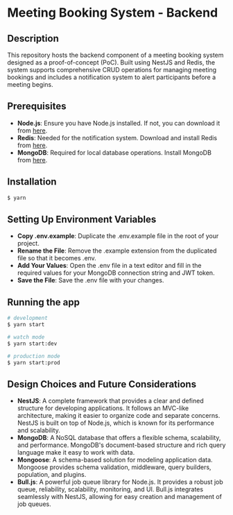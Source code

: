 # Meeting Booking System - Backend
## Description
This repository hosts the backend component of a meeting booking system designed as a proof-of-concept (PoC). Built using NestJS and Redis, the system supports comprehensive CRUD operations for managing meeting bookings and includes a notification system to alert participants before a meeting begins.

## Prerequisites
- **Node.js**: Ensure you have Node.js installed. If not, you can download it from [here](https://nodejs.org/en).
- **Redis**: Needed for the notification system. Download and install Redis from [here](https://redis.io/download/).
- **MongoDB**: Required for local database operations. Install MongoDB from [here](https://www.mongodb.com/try/download/community).

## Installation

```bash
$ yarn
```
## Setting Up Environment Variables
- **Copy .env.example**: Duplicate the .env.example file in the root of your project.
- **Rename the File**: Remove the .example extension from the duplicated file so that it becomes .env.
- **Add Your Values**: Open the .env file in a text editor and fill in the required values for your MongoDB connection string and JWT token.
- **Save the File**: Save the .env file with your changes.

## Running the app

```bash
# development
$ yarn start

# watch mode
$ yarn start:dev

# production mode
$ yarn start:prod
```
## Design Choices and Future Considerations

- **NestJS**: A complete framework that provides a clear and defined structure for developing applications. It follows an MVC-like architecture, making it easier to organize code and separate concerns. NestJS is built on top of Node.js, which is known for its performance and scalability.
- **MongoDB**: A NoSQL database that offers a flexible schema, scalability, and performance. MongoDB's document-based structure and rich query language make it easy to work with data.
- **Mongoose**: A schema-based solution for modeling application data. Mongoose provides schema validation, middleware, query builders, population, and plugins.
- **Bull.js**: A powerful job queue library for Node.js. It provides a robust job queue, reliability, scalability, monitoring, and UI. Bull.js integrates seamlessly with NestJS, allowing for easy creation and management of job queues.

